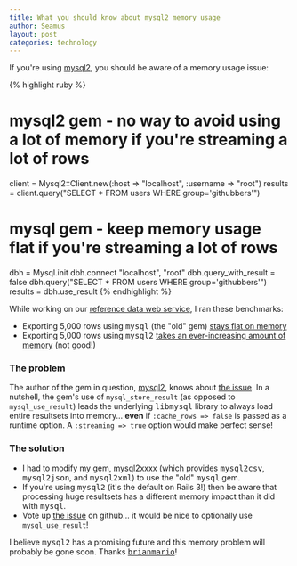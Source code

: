 ```yaml
---
title: What you should know about mysql2 memory usage
author: Seamus
layout: post
categories: technology
---
```


If you're using [mysql2](http://rubygems.org/gems/mysql2), you should be aware of a memory usage issue:

{% highlight ruby %}
# mysql2 gem - no way to avoid using a lot of memory if you're streaming a lot of rows
client = Mysql2::Client.new(:host => "localhost", :username => "root")
results = client.query("SELECT * FROM users WHERE group='githubbers'")

# mysql gem - keep memory usage flat if you're streaming a lot of rows
dbh = Mysql.init
dbh.connect "localhost", "root"
dbh.query_with_result = false
dbh.query("SELECT * FROM users WHERE group='githubbers'")
results = dbh.use_result
{% endhighlight %}

<!-- more start -->

While working on our [reference data web service](http://data.brighterplanet.com), I ran these benchmarks:

* Exporting 5,000 rows using <tt>mysql</tt> (the "old" gem) [stays flat on memory](https://github.com/seamusabshere/mysql2xxxx/blob/master/benchmark/results/0.0.4-20110314190640.txt)
* Exporting 5,000 rows using <tt>mysql2</tt> [takes an ever-increasing amount of memory](https://github.com/seamusabshere/mysql2xxxx/blob/master/benchmark/results/0.0.3-20110314160922.txt) (not good!)

### The problem ###

The author of the gem in question, [mysql2](http://rubygems.org/gems/mysql2), knows about [the issue](https://github.com/brianmario/mysql2/issues/87). In a nutshell, the gem's use of <code>mysql_store_result</code> (as opposed to <code>mysql_use_result</code>) leads the underlying <tt>libmysql</tt> library to always load entire resultsets into memory... <strong>even</strong> if <code>:cache_rows => false</code> is passed as a runtime option. A <code>:streaming => true</code> option would make perfect sense!

### The solution ###

* I had to modify my gem, [mysql2xxxx](http://rubygems.org/gems/mysql2xxxx) (which provides <tt>mysql2csv</tt>, <tt>mysql2json</tt>, and <tt>mysql2xml</tt>) to use the "old" <tt>mysql</tt> gem.
* If you're using <tt>mysql2</tt> (it's the default on Rails 3!) then be aware that processing huge resultsets has a different memory impact than it did with <tt>mysql</tt>.
* Vote up [the issue](https://github.com/brianmario/mysql2/issues/87) on github... it would be nice to optionally use <code>mysql_use_result</code>!

I believe <tt>mysql2</tt> has a promising future and this memory problem will probably be gone soon. Thanks [<tt>brianmario</tt>](https://github.com/brianmario)!

<!-- more end -->
